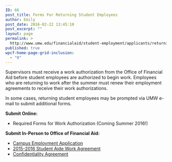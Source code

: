 ```yaml
---
ID: 66
post_title: Forms For Returning Student Employees
author: Emily
post_date: 2016-02-22 13:45:10
post_excerpt: ""
layout: page
permalink: >
  http://www.umw.edu/financialaid/student-employment/applicants/returning-student-employees/
published: true
wpcf-home-page-grid-inclusion:
  - "0"
---
```

Supervisors must receive a work authorization from the Office of Financial Aid before student employees are authorized to begin work. Employees who are returning to work after the summer must renew their employment agreements to receive their work authorizations.

In some cases, returning student employees may be prompted via UMW e-mail to submit additional forms.

<strong>Submit Online:</strong>
<ul>
	<li>Required Forms for Work Authorization (Coming Summer 2016!)</li>
</ul>
<strong>Submit In-Person to Office of Financial Aid:</strong>
<ul>
	<li><a href="http://adminfinance.umw.edu/financialaid/files/2015/03/2015-2016-Application.pdf">Campus Employment Application</a></li>
	<li><a href="http://adminfinance.umw.edu/financialaid/files/2015/07/2015-2016-Work-Agreement.pdf">2015-2016 Student Aide Work Agreement</a></li>
	<li><a href="http://adminfinance.umw.edu/financialaid/files/2015/03/2015-2016-Confidentiality-Agreement.pdf">Confidentiality Agreement</a></li>
</ul>
